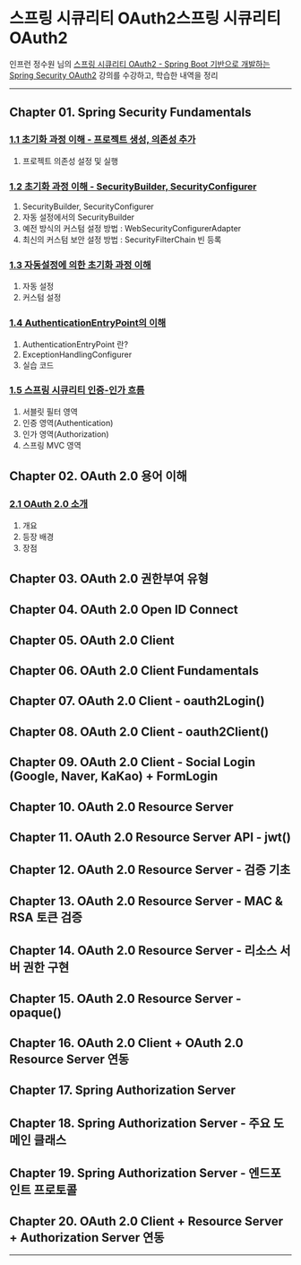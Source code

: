 
# 스프링 시큐리티 OAuth2스프링 시큐리티 OAuth2

인프런 정수원 님의 [스프링 시큐리티 OAuth2 - Spring Boot 기반으로 개발하는 Spring Security OAuth2](https://www.inflearn.com/course/%EC%A0%95%EC%88%98%EC%9B%90-%EC%8A%A4%ED%94%84%EB%A7%81-%EC%8B%9C%ED%81%90%EB%A6%AC%ED%8B%B0) 강의를 수강하고, 학습한
내역을 정리

---

## Chapter 01. Spring Security Fundamentals

### <a href="Chapter 01. Spring Security Fundamentals/1.1 초기화 과정 이해 - 프로젝트 생성, 의존성 추가.md" target="_blank">1.1 초기화 과정 이해 - 프로젝트 생성, 의존성 추가</a>
1) 프로젝트 의존성 설정 및 실행

### <a href="Chapter 01. Spring Security Fundamentals/1.2 초기화 과정 이해 - SecurityBuilder, SecurityConfigurer.md" target="_blank">1.2 초기화 과정 이해 - SecurityBuilder, SecurityConfigurer</a>
1) SecurityBuilder, SecurityConfigurer
2) 자동 설정에서의 SecurityBuilder
3) 예전 방식의 커스텀 설정 방법 : WebSecurityConfigurerAdapter
4) 최신의 커스텀 보안 설정 방법 : SecurityFilterChain 빈 등록

### <a href="Chapter 01. Spring Security Fundamentals/1.3 자동설정에 의한 초기화 과정 이해.md" target="_blank">1.3 자동설정에 의한 초기화 과정 이해</a>
1) 자동 설정
2) 커스텀 설정

### <a href="Chapter 01. Spring Security Fundamentals/1.4 AuthenticationEntryPoint의 이해.md" target="_blank">1.4 AuthenticationEntryPoint의 이해</a>
1) AuthenticationEntryPoint 란?
2) ExceptionHandlingConfigurer
3) 실습 코드


### <a href="Chapter 01. Spring Security Fundamentals/1.5 스프링 시큐리티 인증-인가 흐름.md" target="_blank">1.5 스프링 시큐리티 인증-인가 흐름</a>
1) 서블릿 필터 영역
2) 인증 영역(Authentication)
3) 인가 영역(Authorization)
4) 스프링 MVC 영역

## Chapter 02. OAuth 2.0 용어 이해

### <a href="Chapter 02. OAuth 2.0 용어 이해/2.1 OAuth 2.0 소개.md" target="_blank">2.1 OAuth 2.0 소개</a>
1) 개요
2) 등장 배경
3) 장점

## Chapter 03. OAuth 2.0 권한부여 유형

## Chapter 04. OAuth 2.0 Open ID Connect

## Chapter 05. OAuth 2.0 Client

## Chapter 06. OAuth 2.0 Client Fundamentals

## Chapter 07. OAuth 2.0 Client - oauth2Login()

## Chapter 08. OAuth 2.0 Client - oauth2Client()

## Chapter 09. OAuth 2.0 Client - Social Login (Google, Naver, KaKao) + FormLogin

## Chapter 10. OAuth 2.0 Resource Server

## Chapter 11. OAuth 2.0 Resource Server API - jwt()

## Chapter 12. OAuth 2.0 Resource Server - 검증 기초

## Chapter 13. OAuth 2.0 Resource Server - MAC & RSA 토큰 검증

## Chapter 14. OAuth 2.0 Resource Server - 리소스 서버 권한 구현

## Chapter 15. OAuth 2.0 Resource Server - opaque()

## Chapter 16. OAuth 2.0 Client + OAuth 2.0 Resource Server 연동

## Chapter 17. Spring Authorization Server

## Chapter 18. Spring Authorization Server - 주요 도메인 클래스

## Chapter 19. Spring Authorization Server - 엔드포인트 프로토콜

## Chapter 20. OAuth 2.0 Client + Resource Server + Authorization Server 연동

---
